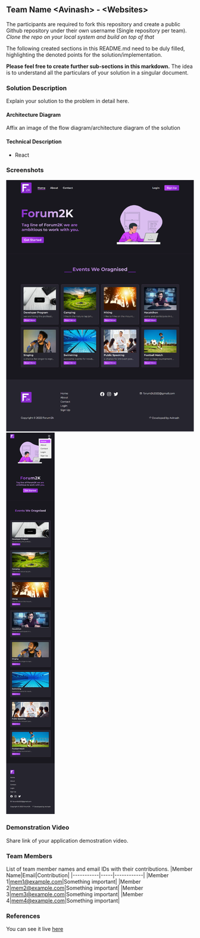 
## Team Name \<Avinash> - \<Websites>

The participants are required to fork this repository and create a public Github repository under their own username (Single repository per team). *Clone the repo on your local system and build on top of that*

The following created sections in this README.md need to be duly filled, highlighting the denoted points for the solution/implementation. 

**Please feel free to create further sub-sections in this markdown.** The idea is to understand all the particulars of your solution in a singular document.

### Solution Description

Explain your solution to the problem in detail here.

#### Architecture Diagram

Affix an image of the flow diagram/architecture diagram of the solution

#### Technical Description

  * React

### Screenshots
<img src="showcase/Forum-2k home.png" />
<img src="showcase/Forum-2k mobile version.png" />


### Demonstration Video 
Share link of your application demostration video. 

### Team Members
List of team member names and email IDs with their contributions.
|Member Name|Email|Contribution|
|-----------|-----|------------|
|Member 1|mem1@example.com|Something important|
|Member 2|mem2@example.com|Something important|
|Member 3|mem3@example.com|Something important|
|Member 4|mem4@example.com|Something important|

### References
You can see it live [here](https://forum2k-2022.web.app/) 

